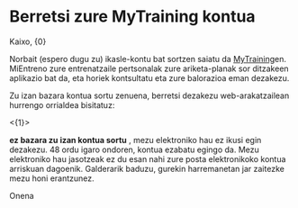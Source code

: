 # Berretsi zure MyTraining kontua

Kaixo, {0}

Norbait (espero dugu zu) ikasle-kontu bat sortzen saiatu da [MyTraining](https://mientreno.app)en. MiEntreno zure entrenatzaile pertsonalak zure ariketa-planak sor ditzakeen aplikazio bat da, eta horiek kontsultatu eta zure balorazioa eman dezakezu.

Zu izan bazara kontua sortu zenuena, berretsi dezakezu web-arakatzailean hurrengo orrialdea bisitatuz:

<{1}>

**ez bazara zu izan kontua sortu** , mezu elektroniko hau ez ikusi egin dezakezu. 48 ordu igaro ondoren, kontua ezabatu egingo da. Mezu elektroniko hau jasotzeak ez du esan nahi zure posta elektronikoko kontua arriskuan dagoenik. Galderarik baduzu, gurekin harremanetan jar zaitezke mezu honi erantzunez.

Onena